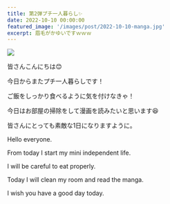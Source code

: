 ```yaml
---
title: 第2弾プチ一人暮らし✨
date: 2022-10-10 00:00:00
featured_image: '/images/post/2022-10-10-manga.jpg'
excerpt: 眉毛がかゆいですｗｗｗ
---
```


![](https://yutarochan.github.io/yurumina/images/post/2022-10-10-manga.jpg)


皆さんこんにちは😊

今日からまたプチ一人暮らしです！

ご飯をしっかり食べるように気を付けなきゃ！

今日はお部屋の掃除をして漫画を読みたいと思います😆

皆さんにとっても素敵な1日になりますように。


Hello everyone.

From today I start my mini independent life. 

I will be careful to eat properly.

Today I will clean my room and read the manga.

I wish you have a good day today.
